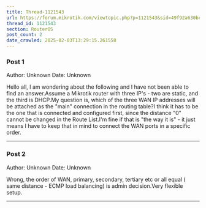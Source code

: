 ```yaml
---
title: Thread-1121543
url: https://forum.mikrotik.com/viewtopic.php?p=1121543&sid=49f92a630bc7970d8ca50523be880e8f#p1121543
thread_id: 1121543
section: RouterOS
post_count: 2
date_crawled: 2025-02-03T13:29:15.261558
---
```


### Post 1
Author: Unknown
Date: Unknown

Hello all, I am wondering about the following and I have not been able to find an answer.Assume a Mikrotik router with three IP's - two are static, and the third is DHCP.My question is, which of the three WAN IP addresses will be attached as the "main" connection in the routing table?I think it has to be the one that is connected and configured first, since the distance "0" cannot be changed in the Route List.I'm fine if that is "the way it is" - it just means I have to keep that in mind to connect the WAN ports in a specific order.

---
### Post 2
Author: Unknown
Date: Unknown

Wrong,  the order of WAN,  primary, secondary, tertiary etc  or all equal  ( same distance - ECMP load balancing) is admin decision.Very flexible setup.

---
